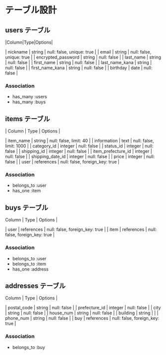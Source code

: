 # テーブル設計

## users テーブル

|Column|Type|Options|

| nickname | string | null: false, unique: true |
| email | string | null: false, unique: true |
| encrypted_password | string | null: false |
| last_name | string | null: false |
| first_name | string | null: false |
| last_name_kana | string | null: false |
| first_name_kana | string | null: false |
| birthday | date | null: false |


### Association
- has_many :users
- has_many :buys

## items テーブル

| Column | Type   | Options     |

| item_name | string | null: false, limit: 40 |
| information | text | null: false, limit: 1000 |
| category_id | integer | null: false |
| status_id | integer | null: false |
| shipping_id | integer | null: false |
| item_prefecture_id | integer | null: false |
| shipping_date_id | integer | null: false |
| price | integer | null: false |
| user | references | null: false, foreign_key: true |


### Association

- belongs_to :user
- has_one :item

## buys テーブル

 Column | Type   | Options     |

| user | references | null: false, foreign_key: true |
| item | references | null: false, foreign_key: true |

### Association

- belongs_to :user
- belongs_to :item
- has_one :address

## addresses テーブル

 Column | Type   | Options     |

| postal_code | string | null: false |
| prefecture_id | integer | null: false |
| city | string | null: false |
| house_num | string | null: false |
| building | string |  |
| phone_num | string | null: false |
| buy | references | null: false, foreign_key: true |

### Association

- belongs_to :buy